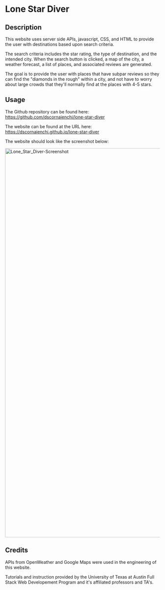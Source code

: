 # Lone Star Diver

## Description

This website uses server side APIs, javascript, CSS, and HTML to provide the user with destinations based upon search criteria.

The search criteria includes the star rating, the type of destination, and the intended city. When the search button is clicked, a map of the city, a weather forecast, a list of places, and associated reviews are generated. 

The goal is to provide the user with places that have subpar reviews so they can find the "diamonds in the rough" within a city, and not have to worry about large crowds that they'll normally find at the places with 4-5 stars.

## Usage

The Github repository can be found here: https://github.com/dscornaienchi/lone-star-diver 

The website can be found at the URL here: https://dscornaienchi.github.io/lone-star-diver

The website should look like the screenshot below:

<img width="1263" alt="Lone_Star_Diver-Screenshot" src="https://github.com/dscornaienchi/lone-star-diver/assets/114834869/489ba334-5d3b-445d-98c4-47ae9e375706">

## Credits

APIs from OpenWeather and Google Maps were used in the engineering of this website. 

Tutorials and instruction provided by the University of Texas at Austin Full Stack Web Developement Program and it's affiliated professors and TA's. 
